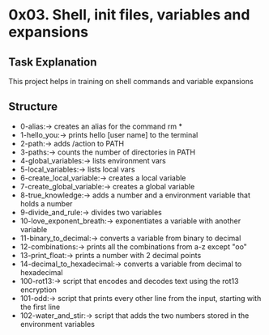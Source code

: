 # 0x03. Shell, init files, variables and expansions
## Task Explanation
This project helps in training on shell commands and variable expansions
## Structure
* 0-alias:-> creates an alias for the command rm *
* 1-hello_you:-> prints hello [user name] to the terminal
* 2-path:-> adds /action to PATH
* 3-paths:-> counts the number of directories in PATH
* 4-global_variables:-> lists environment vars
* 5-local_variables:-> lists local vars
* 6-create_local_variable:-> creates a local variable
* 7-create_global_variable:-> creates a global variable
* 8-true_knowledge:-> adds a number and a environment variable that holds a number
* 9-divide_and_rule:-> divides two variables
* 10-love_exponent_breath:-> exponentiates a variable with another variable
* 11-binary_to_decimal:-> converts a variable from binary to decimal
* 12-combinations:-> prints all the combinations from a-z except "oo"
* 13-print_float:-> prints a number with 2 decimal points
* 14-decimal_to_hexadecimal:-> converts a variable from decimal to hexadecimal
* 100-rot13:-> script that encodes and decodes text using the rot13 encryption
* 101-odd:-> script that prints every other line from the input, starting with the first line
* 102-water_and_stir:-> script that adds the two numbers stored in the environment variables
